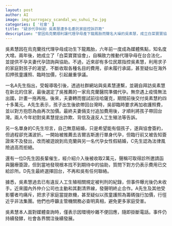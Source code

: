 ```yaml
---
layout: post
author: AI
image: img/surrogacy_scandal_wu_suhui_tw.jpg
categories: [ '社會' ]
title: "疑涉代孕糾紛 吳素慧遭多名委託家庭控訴詐欺"
description: "曾因烏克蘭順利讓代理孕母產下龍鳳胎而聲名大噪的吳素慧，成立白菜寶寶協會推廣代孕合法化與不孕協助，但近來接連被委託家庭控訴詐欺與食言，涉及加價、護照扣押等爭議。受害者痛批其行徑近乎非法集團，並呼籲主管機關徹查。吳素慧對外僅簡短回應，未正面說明，事件持續引發社會關注。"
---
```

吳素慧因在烏克蘭找代理孕母成功生下龍鳳胎，六年前一度成為媒體焦點，知名度大增。兩年後，她成立了「白菜寶寶協會」，自稱致力推動代理孕母在台合法化，並提供不孕夫妻代孕諮詢與協助。不過，近來卻有多位民眾指控吳素慧，利用求子的家庭對孩子的渴望，不斷收取各種名目的費用，卻未履行承諾，甚至疑似在海外扣押孩童護照、臨時加價，引起嚴重爭議。

一名A先生指出，受報導吸引後，透過社群網站與吳素慧連繫，並親自拜訪吳素慧在新北的住家，最後選定了吳推薦的一家烏克蘭醫院準備代孕。無奈遇上疫情無法出國，計畫一拖再拖。後來，夫妻轉而嘗試前往哈薩克，期間前後交付吳素慧約四十多萬元。A先生表示，孩子出生後欲帶回台灣時，吳卻臨時要求再加收護照費，並以對方抱怨為由再次加價。最終夫妻倆支付追加費用後，才順利將孩子帶回台灣。兩人今年初對吳素慧提出詐欺、背信及違反人工生殖法等告訴。

另一名單身的C先生坦言，自己無意結婚，只是希望能有個孩子，遂與協會簽約，但過程卻充滿波折。一開始被推薦去吉爾吉斯進行單身代孕，但臨行前又被告知簽證來不及發出，改而被遊說到烏克蘭與另一名代孕女性假結婚，C先生認為法律風險過高而拒絕。

還有一位D先生因長輩催生，經介紹介入後被收取2萬元，聲稱可取得診所邀請函與醫療簽證，但到當地發現根本找不到期待中的協助，質問下對方仍表示費用已交給診所。D先生最終選擇回台，不再和吳有任何聯絡。

據悉，吳素慧過去已有違反人工生殖相關規定被判刑的紀錄，但事件曝光後仍未收手。近來國內外仲介公司也主動和其劃清界線，發聲明終止合作。A先生及其他受影響者均痛斥，把求子家庭當提款機，甚至疑似以孩童護照為籌碼強行加價，行徑近乎非法集團。他們也呼籲主管機關務必查明真相，避免更多家庭受害。

吳素慧本人面對媒體查詢時，僅表示因環境吵雜不便回應，隨即掛斷電話。事件仍持續發酵，社會各界關注後續發展。